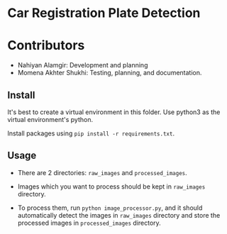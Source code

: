 # Car Registration Plate Detection

# Contributors

- Nahiyan Alamgir: Development and planning
- Momena Akhter Shukhi: Testing, planning, and documentation.

## Install

It's best to create a virtual environment in this folder. Use python3 as the virtual environment's python.

Install packages using `pip install -r requirements.txt`.

## Usage

- There are 2 directories: `raw_images` and `processed_images`.

- Images which you want to process should be kept in `raw_images` directory.
- To process them, run `python image_processor.py`, and it should automatically detect the images in `raw_images` directory and store the processed images in `processed_images` directory.

